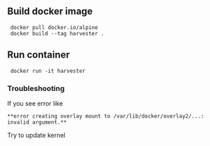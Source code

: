 ## Build docker image
     docker pull docker.io/alpine
     docker build --tag harvester .
## Run container
     docker run -it harvester
### Troubleshooting
If you see error like

    **error creating overlay mount to /var/lib/docker/overlay2/...: invalid argument.**

Try to update kernel

